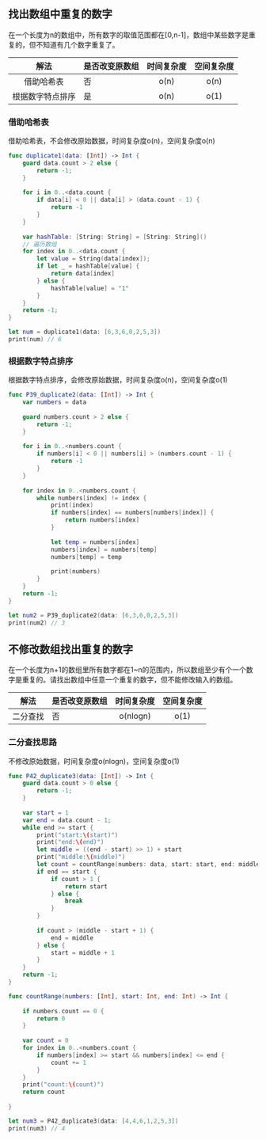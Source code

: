
## 找出数组中重复的数字

在一个长度为n的数组中，所有数字的取值范围都在[0,n-1]，数组中某些数字是重复的，但不知道有几个数字重复了。

| 解法 | 是否改变原数组 | 时间复杂度 | 空间复杂度 |
|:-------:|:----|:----:|:----:|
| 借助哈希表 | 否 | o(n) | o(n) |
| 根据数字特点排序 | 是 | o(n) | o(1) |

### 借助哈希表

借助哈希表，不会修改原始数据，时间复杂度o(n)，空间复杂度o(n)

```swift
func duplicate1(data: [Int]) -> Int {
    guard data.count > 2 else {
        return -1;
    }
    
    for i in 0..<data.count {
        if data[i] < 0 || data[i] > (data.count - 1) {
            return -1
        }
    }
    
    var hashTable: [String: String] = [String: String]()
    // 遍历数组
    for index in 0..<data.count {
        let value = String(data[index]);
        if let _ = hashTable[value] {
            return data[index]
        } else {
            hashTable[value] = "1"
        }
    }
    return -1;
}

let num = duplicate1(data: [6,3,6,0,2,5,3])
print(num) // 6
```

### 根据数字特点排序

根据数字特点排序，会修改原始数据，时间复杂度o(n)，空间复杂度o(1)


```swift
func P39_duplicate2(data: [Int]) -> Int {
    var numbers = data
    
    guard numbers.count > 2 else {
        return -1;
    }
    
    for i in 0..<numbers.count {
        if numbers[i] < 0 || numbers[i] > (numbers.count - 1) {
            return -1
        }
    }
    
    for index in 0..<numbers.count {
        while numbers[index] != index {
            print(index)
            if numbers[index] == numbers[numbers[index]] {
                return numbers[index]
            }
            
            let temp = numbers[index]
            numbers[index] = numbers[temp]
            numbers[temp] = temp
            
            print(numbers)
        }
    }
    return -1;
}

let num2 = P39_duplicate2(data: [6,3,6,0,2,5,3])
print(num2) // 3

```

## 不修改数组找出重复的数字

在一个长度为n+1的数组里所有数字都在1~n的范围内，所以数组至少有个一个数字是重复的。请找出数组中任意一个重复的数字，但不能修改输入的数组。

| 解法 | 是否改变原数组 | 时间复杂度 | 空间复杂度 |
|:-------:|:----|:----:|:----:|
| 二分查找 | 否 | o(nlogn) | o(1) |

### 二分查找思路

不修改原始数据，时间复杂度o(nlogn)，空间复杂度o(1)

```swift
func P42_duplicate3(data: [Int]) -> Int {
    guard data.count > 0 else {
        return -1;
    }
    
    var start = 1
    var end = data.count - 1;
    while end >= start {
        print("start:\(start)")
        print("end:\(end)")
        let middle = ((end - start) >> 1) + start
        print("middle:\(middle)")
        let count = countRange(numbers: data, start: start, end: middle)
        if end == start {
            if count > 1 {
                return start
            } else {
                break
            }
        }
        
        if count > (middle - start + 1) {
            end = middle
        } else {
            start = middle + 1
        }
    }
    return -1;
}

func countRange(numbers: [Int], start: Int, end: Int) -> Int {
    
    if numbers.count == 0 {
        return 0
    }
    
    var count = 0
    for index in 0..<numbers.count {
        if numbers[index] >= start && numbers[index] <= end {
            count += 1
        }
    }
    print("count:\(count)")
    return count
    
}

let num3 = P42_duplicate3(data: [4,4,6,1,2,5,3])
print(num3) // 4
```

